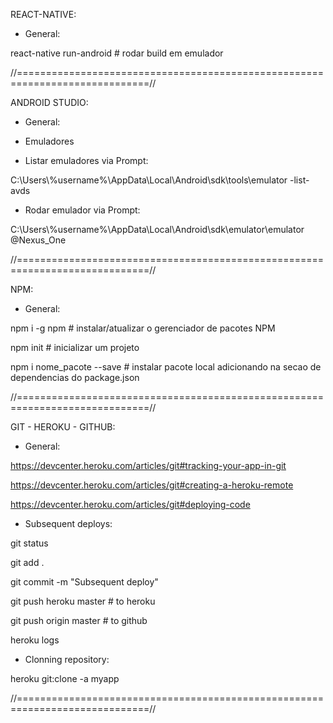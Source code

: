 REACT-NATIVE:

+ General:

react-native run-android # rodar build em emulador

//=============================================================================//

ANDROID STUDIO:

+ General:


+ Emuladores
+ Listar emuladores via Prompt:

C:\Users\\%username%\AppData\Local\Android\sdk\tools\emulator -list-avds

+ Rodar emulador via Prompt:

C:\Users\\%username%\AppData\Local\Android\sdk\emulator\emulator @Nexus_One


//=============================================================================//

NPM:

+ General:

npm i -g npm # instalar/atualizar o gerenciador de pacotes NPM

npm init # inicializar um projeto

npm i nome_pacote --save <package>  # instalar pacote local adicionando na secao de dependencias do package.json

//=============================================================================//

GIT - HEROKU - GITHUB:

+ General:

https://devcenter.heroku.com/articles/git#tracking-your-app-in-git

https://devcenter.heroku.com/articles/git#creating-a-heroku-remote

https://devcenter.heroku.com/articles/git#deploying-code

+ Subsequent deploys:

git status

git add .

git commit -m "Subsequent deploy"

git push heroku master # to heroku

git push origin master # to github

heroku logs

+ Clonning repository:

heroku git:clone -a myapp

//=============================================================================//
